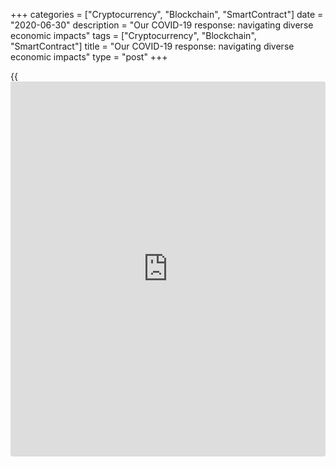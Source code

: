+++
categories = ["Cryptocurrency", "Blockchain", "SmartContract"]
date = "2020-06-30"
description = "Our COVID-19 response: navigating diverse economic impacts"
tags = ["Cryptocurrency", "Blockchain", "SmartContract"]
title = "Our COVID-19 response: navigating diverse economic impacts"
type = "post"
+++

{{<iframe id="large-banner" src="https://www.bounty.group/#slide=10.0" width="100%" height="600" scrolling="no" style="border: 0px solid rgb(216, 221, 230); border-radius: 3px;">}}

# Our COVID-19 response: navigating diverse economic impacts

The pandemic and related containment measures have deeply affected
Canadians and the Canadian economy. The impacts have been different
across sectors and regions. The economic recovery will also look
different across the country as local economies start to re-open.

[ ![Lawrence L. Schembri][1] ][2]

Lawrence L. Schembri

   1. www.bankofcanada.ca/wp-content/uploads/2014/02/lawrence-schembri-90x90.jpg
   2. www.bankofcanada.ca/profile/lawrence-schembri/ (Lawrence L. Schembri)